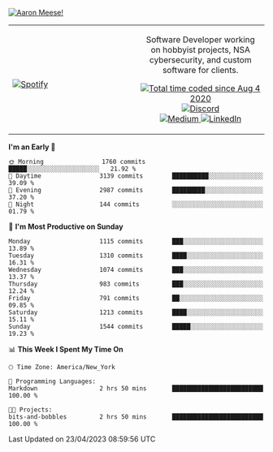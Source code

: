 [![Aaron Meese!](https://user-images.githubusercontent.com/17814535/88975338-a2aabf00-d27f-11ea-963f-8a19608716b4.png)](https://github.com/ajmeese7/readme-ascii "README ASCII")

<!-- Modified from project here: https://github.com/novatorem/novatorem -->
<table width="100%">
  <tr>
  <td width="50%">

&nbsp; <br> [![Spotify](https://ajmeese7.vercel.app/api/spotify)](https://open.spotify.com/user/ajmeese)

  </td>
  <td width="50%">
    <p align="center">
    Software Developer working on hobbyist projects, NSA cybersecurity, and custom software for clients.
    </p>
    <p align="center">
      <a href="https://wakatime.com/@f726891d-3b02-46cd-9b60-e8c59f9e2b14">
        <img src="https://wakatime.com/badge/user/f726891d-3b02-46cd-9b60-e8c59f9e2b14.svg" alt="Total time coded since Aug 4 2020" title="WakaTime" />
      </a>
      <a href="http://link.aaronmeese.com/discord">
        <img src="https://img.shields.io/badge/discord-ajmeese7%234835-369?style=flat-square&logo=discord&logoColor=white&color=purple" alt="Discord" title="Discord">
      </a>
      <br />
      <a href="https://link.aaronmeese.com/medium">
        <img src="https://img.shields.io/badge/medium-ajmeese7-1DB954?style=flat-square&logo=medium&logoColor=white" alt="Medium" title="Medium">
      </a>
      <a href="https://link.aaronmeese.com/linkedin">
        <img src="https://img.shields.io/badge/linkedIn-aaronmeese-1DB954?style=flat-square&logo=linkedin&logoColor=white&color=blue" alt="LinkedIn" title="LinkedIn">
      </a>
    </p>
  </td>

</table>

[//]: <> (The `&nbsp;` is to have Aphelion take up more space)

<!--START_SECTION:waka-->
**I'm an Early 🐤** 

```text
🌞 Morning                1760 commits        █████░░░░░░░░░░░░░░░░░░░░   21.92 % 
🌆 Daytime                3139 commits        ██████████░░░░░░░░░░░░░░░   39.09 % 
🌃 Evening                2987 commits        █████████░░░░░░░░░░░░░░░░   37.20 % 
🌙 Night                  144 commits         ░░░░░░░░░░░░░░░░░░░░░░░░░   01.79 % 
```
📅 **I'm Most Productive on Sunday** 

```text
Monday                   1115 commits        ███░░░░░░░░░░░░░░░░░░░░░░   13.89 % 
Tuesday                  1310 commits        ████░░░░░░░░░░░░░░░░░░░░░   16.31 % 
Wednesday                1074 commits        ███░░░░░░░░░░░░░░░░░░░░░░   13.37 % 
Thursday                 983 commits         ███░░░░░░░░░░░░░░░░░░░░░░   12.24 % 
Friday                   791 commits         ██░░░░░░░░░░░░░░░░░░░░░░░   09.85 % 
Saturday                 1213 commits        ████░░░░░░░░░░░░░░░░░░░░░   15.11 % 
Sunday                   1544 commits        █████░░░░░░░░░░░░░░░░░░░░   19.23 % 
```


📊 **This Week I Spent My Time On** 

```text
🕑︎ Time Zone: America/New_York

💬 Programming Languages: 
Markdown                 2 hrs 50 mins       █████████████████████████   100.00 % 

🐱‍💻 Projects: 
bits-and-bobbles         2 hrs 50 mins       █████████████████████████   100.00 % 
```


 Last Updated on 23/04/2023 08:59:56 UTC
<!--END_SECTION:waka-->
